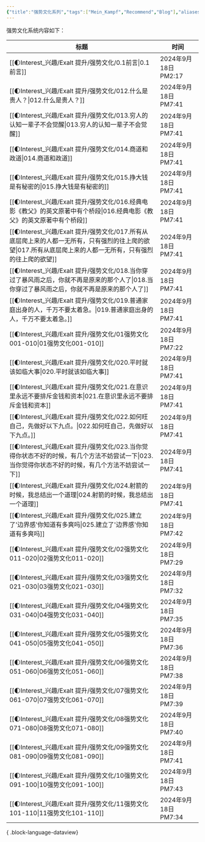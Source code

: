 ```yaml
---
{"title":"强势文化系列","tags":["Mein_Kampf","Recommend","Blog"],"aliases":["强势文化系列"],"dg-publish":true,"dg-note-icon":1,"permalink":"/🌓Interest_兴趣/Exalt 提升/强势文化/0.0强势文化_Readme/","dgPassFrontmatter":true,"noteIcon":1,"created":"2024-09-17T14:53:17.801+08:00","updated":"2024-09-18T14:17:31.815+08:00"}
---
```


强势文化系统内容如下：

| 标题                                                                                                  | 时间                 |
| --------------------------------------------------------------------------------------------------- | ------------------ |
| [[🌓Interest_兴趣/Exalt 提升/强势文化/0.1前言\|0.1前言]]                                                     | 2024年9月18日 PM2:17  |
| [[🌓Interest_兴趣/Exalt 提升/强势文化/012.什么是贵人？\|012.什么是贵人？]]                                           | 2024年9月18日 PM7:41  |
| [[🌓Interest_兴趣/Exalt 提升/强势文化/013.穷人的认知一辈子不会觉醒\|013.穷人的认知一辈子不会觉醒]]                               | 2024年9月18日 PM7:41  |
| [[🌓Interest_兴趣/Exalt 提升/强势文化/014.商道和政道\|014.商道和政道]]                                             | 2024年9月18日 PM7:41  |
| [[🌓Interest_兴趣/Exalt 提升/强势文化/015.挣大钱是有秘密的\|015.挣大钱是有秘密的]]                                       | 2024年9月18日 PM7:41  |
| [[🌓Interest_兴趣/Exalt 提升/强势文化/016.经典电影《教父》的英文原著中有个桥段\|016.经典电影《教父》的英文原著中有个桥段]]                   | 2024年9月18日 PM7:41  |
| [[🌓Interest_兴趣/Exalt 提升/强势文化/017.所有从底层爬上来的人都一无所有，只有强烈的往上爬的欲望\|017.所有从底层爬上来的人都一无所有，只有强烈的往上爬的欲望]] | 2024年9月18日 PM7:41  |
| [[🌓Interest_兴趣/Exalt 提升/强势文化/018.当你穿过了暴风雨之后，你就不再是原来的那个人了\|018.当你穿过了暴风雨之后，你就不再是原来的那个人了]]         | 2024年9月18日 PM7:41  |
| [[🌓Interest_兴趣/Exalt 提升/强势文化/019.普通家庭出身的人，千万不要太着急。\|019.普通家庭出身的人，千万不要太着急。]]                     | 2024年9月18日 PM7:41  |
| [[🌓Interest_兴趣/Exalt 提升/强势文化/01强势文化001-010\|01强势文化001-010]]                                     | 2024年9月18日 PM7:22  |
| [[🌓Interest_兴趣/Exalt 提升/强势文化/020.平时就该如临大事\|020.平时就该如临大事]]                                       | 2024年9月18日 PM7:41  |
| [[🌓Interest_兴趣/Exalt 提升/强势文化/021.在意识里永远不要排斥金钱和资本\|021.在意识里永远不要排斥金钱和资本]]                         | 2024年9月18日 PM7:41  |
| [[🌓Interest_兴趣/Exalt 提升/强势文化/022.如何旺自己，先做好以下九点。\|022.如何旺自己，先做好以下九点。]]                           | 2024年9月18日 PM7:41  |
| [[🌓Interest_兴趣/Exalt 提升/强势文化/023.当你觉得你状态不好的时候，有几个方法不妨尝试一下\|023.当你觉得你状态不好的时候，有几个方法不妨尝试一下]]       | 2024年9月18日 PM7:41  |
| [[🌓Interest_兴趣/Exalt 提升/强势文化/024.射箭的时候，我总结出一个道理\|024.射箭的时候，我总结出一个道理]]                           | 2024年9月18日 PM7:41  |
| [[🌓Interest_兴趣/Exalt 提升/强势文化/025.建立了'边界感'你知道有多爽吗\|025.建立了'边界感'你知道有多爽吗]]                         | 2024年9月18日 PM7:42  |
| [[🌓Interest_兴趣/Exalt 提升/强势文化/02强势文化011-020\|02强势文化011-020]]                                     | 2024年9月18日 PM7:29  |
| [[🌓Interest_兴趣/Exalt 提升/强势文化/03强势文化021-030\|03强势文化021-030]]                                     | 2024年9月18日 PM7:32  |
| [[🌓Interest_兴趣/Exalt 提升/强势文化/04强势文化031-040\|04强势文化031-040]]                                     | 2024年9月18日 PM7:35  |
| [[🌓Interest_兴趣/Exalt 提升/强势文化/05强势文化041-050\|05强势文化041-050]]                                     | 2024年9月18日 PM7:36  |
| [[🌓Interest_兴趣/Exalt 提升/强势文化/06强势文化051-060\|06强势文化051-060]]                                     | 2024年9月18日 PM7:38  |
| [[🌓Interest_兴趣/Exalt 提升/强势文化/07强势文化061-070\|07强势文化061-070]]                                     | 2024年9月18日 PM7:39  |
| [[🌓Interest_兴趣/Exalt 提升/强势文化/08强势文化071-080\|08强势文化071-080]]                                     | 2024年9月18日 PM7:40  |
| [[🌓Interest_兴趣/Exalt 提升/强势文化/09强势文化081-090\|09强势文化081-090]]                                     | 2024年9月18日 PM7:41  |
| [[🌓Interest_兴趣/Exalt 提升/强势文化/10强势文化091-100\|10强势文化091-100]]                                     | 2024年9月18日 PM7:43  |
| [[🌓Interest_兴趣/Exalt 提升/强势文化/11强势文化101-110\|11强势文化101-110]]                                     | 2024年9月18日 PM7:34  |

{ .block-language-dataview}
